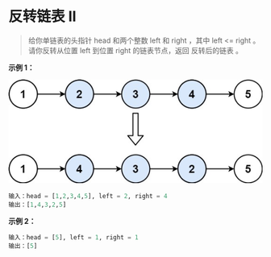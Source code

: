 # 反转链表 II

> 给你单链表的头指针 head 和两个整数 left 和 right ，其中 left <= right 。请你反转从位置 left 到位置 right 的链表节点，返回 反转后的链表 。

**示例 1：**

![](images/92_1.jpeg)

```python
输入：head = [1,2,3,4,5], left = 2, right = 4
输出：[1,4,3,2,5]
```



**示例 2：**

```python
输入：head = [5], left = 1, right = 1
输出：[5]
```


